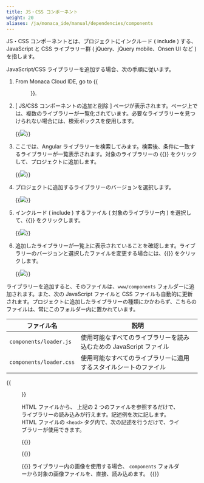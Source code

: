 ```yaml
---
title: JS・CSS コンポーネント
weight: 20
aliases: /ja/monaca_ide/manual/dependencies/components
---
```


JS・CSS コンポーネントとは、プロジェクトにインクルード ( include )
する、JavaScript と CSS ライブラリー群 ( jQuery、jQuery mobile、Onsen UI
など ) を指します。

JavaScript/CSS ライブラリーを追加する場合、次の手順に従います。

1.  From Monaca Cloud IDE, go to {{<menu menu1="Config" menu2="JS/CSS コンポーネントの追加と削除">}}.
2.  [ JS/CSS コンポーネントの追加と削除 ]
    ページが表示されます。ページ上では、複数のライブラリーが一覧化されています。必要なライブラリーを見つけられない場合には、検索ボックスを使用します。

    {{<img src="/images/monaca_ide/manual/dependencies/components/1.png">}}

3.  ここでは、Angular
    ライブラリーを検索してみます。検索後、条件に一致するライブラリーが一覧表示されます。対象のライブラリーの
    {{<guilabel name="追加">}} をクリックして、プロジェクトに追加します。

    {{<img src="/images/monaca_ide/manual/dependencies/components/2.png">}}

4.  プロジェクトに追加するライブラリーのバージョンを選択します。

    {{<img src="/images/monaca_ide/manual/dependencies/components/3.png">}}

5.  インクルード ( include ) するファイル ( 対象のライブラリー内 )
    を選択して、{{<guilabel name="OK">}} をクリックします。

    {{<img src="/images/monaca_ide/manual/dependencies/components/4.png">}}

6.  追加したライブラリーが一覧上に表示されていることを確認します。ライブラリーのバージョンと選択したファイルを変更する場合には、{{<guilabel name="設定">}} をクリックします。

    {{<img src="/images/monaca_ide/manual/dependencies/components/5.png">}}

ライブラリーを追加すると、そのファイルは、`www/components`
フォルダーに追加されます。また、次の JavaScript ファイルと CSS
ファイルも自動的に更新されます。プロジェクトに追加したライブラリーの種類にかかわらず、こちらのファイルは、常にこのフォルダー内に置かれています。

| ファイル名 | 説明 |
|----------|-------------|
| `components/loader.js` | 使用可能なすべてのライブラリーを読み込むための JavaScript ファイル |
| `components/loader.css` | 使用可能なすべてのライブラリーに適用するスタイルシートのファイル |

{{<figure src="/images/monaca_ide/manual/dependencies/components/6.png">}}

HTML ファイルから、 上記の 2 つのファイルを参照するだけで、ライブラリーの読み込みが行えます。記述例を次に記します。HTML
ファイルの `<head>` タグ内で、次の記述を行うだけで、ライブラリーが使用できます。

{{<highlight html>}}
<script src="components/loader.js"></script>
<link rel="stylesheet" href="components/loader.css">
{{</highlight>}}

{{<note>}}
ライブラリー内の画像を使用する場合、 <code>components</code>
フォルダーから対象の画像ファイルを、直接、読み込めます。
{{</note>}}
